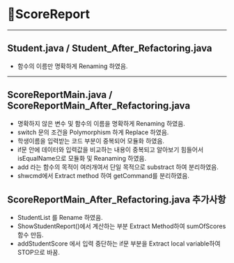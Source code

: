 # 🎉ScoreReport
----------------
## Student.java / Student_After_Refactoring.java
+ 함수의 이름만 명확하게 Renaming 하였음.
----------------
## ScoreReportMain.java / ScoreReportMain_After_Refactoring.java
+ 명확하지 않은 변수 및 함수의 이름을 명확하게 Renaming 하였음.
+ switch 문의 조건을 Polymorphism 하게 Replace 하였음.
+ 학생이름을 입력받는 코드 부분이 중복되어 모듈화 하였음.
+ if문 안에 데이터와 입력값을 비교하는 내용이 중복되고 알아보기 힘들어서 isEqualName으로 모듈화 및 Reanaming 하였음.
+ add 라는 함수의 목적이 여러개여서 단일 목적으로 substract 하여 분리하였음.
+ shwcmd에서 Extract method 하여 getCommand를 분리하였음.
## ScoreReportMain_After_Refactoring.java 추가사항
+ StudentList 를 Rename 하였음.
+ ShowStudentReport()에서 계산하는 부분 Extract Method하여 sumOfScores 함수 만듬.
+ addStudentScore 에서 입력 중단하는 if문 부분을 Extract local variable하여 STOP으로 바꿈.
